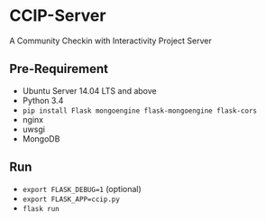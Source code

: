 # CCIP-Server

A Community Checkin with Interactivity Project Server

## Pre-Requirement

* Ubuntu Server 14.04 LTS and above
* Python 3.4
* `pip install Flask mongoengine flask-mongoengine flask-cors`
* nginx
* uwsgi
* MongoDB

## Run

* `export FLASK_DEBUG=1` (optional)
* `export FLASK_APP=ccip.py`
* `flask run`
